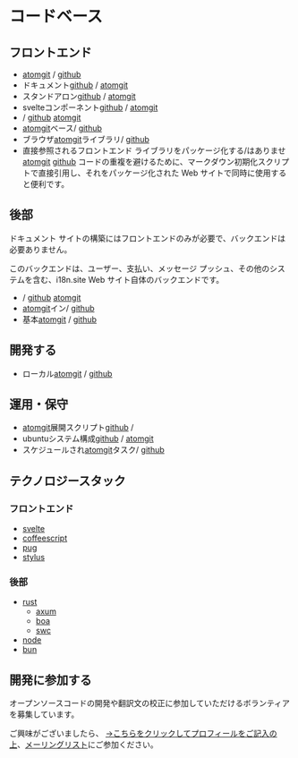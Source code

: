 # コードベース

## フロントエンド

* [atomgit](https://atomgit.com/i18n/proto) / [github](https://github.com/i18n-site/site)
* ドキュメント[github](https://github.com/i18n-site/md) / [atomgit](https://atomgit.com/i18n/md)
* スタンドアロン[github](https://github.com/i18n-site/18x) / [atomgit](https://atomgit.com/i18n/18x)
* svelteコンポーネント[github](https://github.com/i18n-site/plugin) / [atomgit](https://atomgit.com/i18n/plugin)
* / [github](https://github.com/i18n-site/proto) [atomgit](https://atomgit.com/i18n/proto)
* [atomgit](https://atomgit.com/i18n/lib)ベース/ [github](https://github.com/i18n-site/lib)
* ブラウザ[atomgit](https://atomgit.com/i18n/ie)ライブラリ/ [github](https://github.com/i18n-site/ie)
* 直接参照されるフロントエンド ライブラリをパッケージ化する/はありませ[atomgit](https://atomgit.com/i18n/x) [github](https://github.com/i18n-site/x)
  コードの重複を避けるために、マークダウン初期化スクリプトで直接引用し、それをパッケージ化された Web サイトで同時に使用すると便利です。

## 後部

ドキュメント サイトの構築にはフロントエンドのみが必要で、バックエンドは必要ありません。

このバックエンドは、ユーザー、支払い、メッセージ プッシュ、その他のシステムを含む、i18n.site Web サイト自体のバックエンドです。

* / [github](https://github.com/i18n-api/srv) [atomgit](https://atomgit.com/i18n-api/srv)
* [atomgit](https://atomgit.com/i18n-api/pub)イン/ [github](https://github.com/i18n-api/pub)
* 基本[atomgit](https://atomgit.com/i18n/rust) / [github](https://github.com/i18n-site/rust)

## 開発する

* ローカル[atomgit](https://atomgit.com/i18n-api/srv.docker) / [github](https://github.com/i18n-api/srv.docker)

## 運用・保守

* [atomgit](https://atomgit.com/i18n-ops/ops)展開スクリプト[github](https://github.com/i18n-ops/ops) /
* ubuntuシステム構成[github](https://github.com/i18n-ops/ubuntu) / [atomgit](https://atomgit.com/i18n-ops/ubuntu)
* スケジュールされ[atomgit](https://atomgit.com/i18n/cron)タスク/ [github](https://github.com/i18n-cron/cron)

## テクノロジースタック

### フロントエンド

* [svelte](//svelte.dev)
* [coffeescript](//coffeescript.org)
* [pug](https://github.com/pugjs/pug)
* [stylus](https://stylus.com)

### 後部

* [rust](//rust.org)
  * [axum](//github.com/tokio-rs/axum)
  * [boa](//github.com/boa-dev/boa)
  * [swc](//swc.rs)
* [node](//nodejs.org)
* [bun](//bun.dev)

## 開発に参加する

オープンソースコードの開発や翻訳文の校正に参加していただけるボランティアを募集しています。

ご興味がございましたら、 [→こちらをクリックしてプロフィールをご記入の上](https://ggl.link/i18n)、[メーリングリスト](https://groups.google.com/u/2/g/i18n-site)にご参加ください。